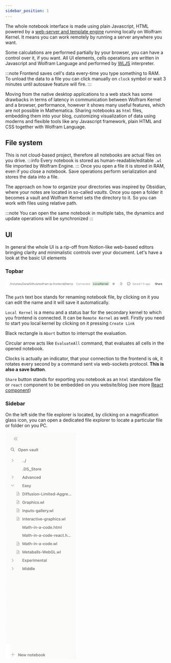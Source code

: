 ```yaml
---
sidebar_position: 1
---
```

The whole notebook interface is made using plain Javascript, HTML powered by a [web-server and template engine](https://github.com/JerryI/tinyweb-mathematica) running locally on Wolfram Kernel. It means you can work remotely by running a server anywhere you want. 

Some calculations are performed partially by your browser, you can have a control over it, if you want. All UI elements, cells operations are written in Javascript and Wolfram Language and performed by [WLJS](../../interpreter/intro.md) interpreter. 

:::note
Frontend saves cell's data every-time you type something to RAM. To unload the data to a file you can click manually on `clock` symbol or wait 3 minutes until autosave feature will fire.
:::

Moving from the native desktop applications to a web stack has some drawbacks in terms of latency in communication between Wolfram Kernel and a browser, performance, however it shows many useful features, which are not possible in Mathematica. Sharing notebooks as `html` files, embedding them into your blog, customizing visualization of data using moderns and flexible tools like any Javascript framework, plain HTML and CSS together with Wolfram Language.

## File system
This is not cloud-based project, therefore all notebooks are actual files on you drive. 
:::info
Every notebook is stored as human-readable/editable `.wl` file imported by Wolfram Engine. 
:::
Once you open a file it is stored in RAM, even if you close a notebook. Save operations perform serialization and stores the data into a file.

The approach on how to organize your directories was inspired by Obsidian, where your notes are located in so-called *vaults*. Once you open a folder it becomes a vault and Wolfram Kernel sets the directory to it. So you can work with files using relative path.

:::note
You can open the same notebook in multiple tabs, the dynamics and update operations will be synchronized
:::

## UI
In general the whole UI is a rip-off from Notion-like web-based editors bringing clarity and minimalistic controls over your document. 
Let's have a look at the basic UI elements
### Topbar
<div style={{width: '100%',  margin: 'auto', left: 0, right: 0, display: 'block', background: 'white' }}>

![](../../imgs/Screenshot%202023-06-10%20at%2014.56.41.png)

</div>

The `path` text box stands for renaming notebook file, by clicking on it you can edit the name and it will save it automatically.

`Local Kernel` is a menu and a status bar for the secondary kernel to which you frontend is connected. It can be `Remote Kernel` as well. Firstly you need to start you local kernel by clicking on it pressing `Create Link`

Black rectangle is `Abort` button to interrupt the evaluation.

Circular arrow acts like `EvaluateAll` command, that evaluates all cells in the opened notebook.

Clocks is actually an indicator, that your connection to the frontend is ok, it rotates every second by a command sent via web-sockets protocol. __This is also a save button__.

`Share` button stands for exporting you notebook as an `html` standalone file or `react` component to be embedded on you website/blog (see more [React component](../Export/React%20component.md))

### Sidebar
On the left side the file explorer is located, by clicking on a magnification glass icon, you can open a dedicated file explorer to locate a particular file or folder on you PC.  

<div style={{width: '100%',  margin: 'auto', left: 0, right: 0, display: 'block', background: 'white' }}>

![](../../imgs/Screenshot%202023-06-10%20at%2015.39.22.png)

</div>